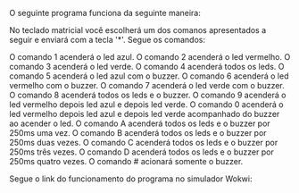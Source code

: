 O seguinte programa funciona da seguinte maneira:

No teclado matricial você escolherá um dos comanos apresentados a seguir e enviará com a tecla '*'. Segue os comandos:

O comando 1 acenderá o led azul.
O comando 2 acenderá o led vermelho.
O comando 3 acenderá o led verde.
O comando 4 acenderá todos os leds.
O comando 5 acenderá o led azul com o buzzer.
O comando 6 acenderá o led vermelho com o buzzer.
O comando 7 acenderá o led verde com o buzzer.
O comando 8 acenderá todos os leds e o buzzer.
O comando 9 acenderá o led vermelho depois led azul e depois led verde.
O comando 0 acenderá o led vermelho depois led azul e depois led verde acompanhado do buzzer ao acender o led.
O comando A acenderá todos os leds e o buzzer por 250ms uma vez.
O comando B acenderá todos os leds e o buzzer por 250ms duas vezes.
O comando C acenderá todos os leds e o buzzer por 250ms três vezes.
O comando D acenderá todos os leds e o buzzer por 250ms quatro vezes.
O comando # acionará somente o buzzer.

Segue o link do funcionamento do programa no simulador Wokwi:
